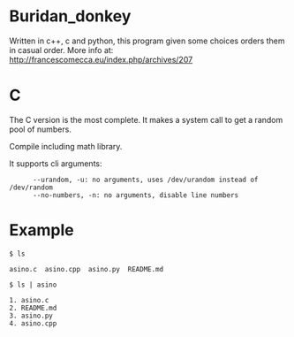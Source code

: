 # Buridan_donkey
Written in c++, c and python, this program given some choices orders them in casual order.
More info at: http://francescomecca.eu/index.php/archives/207

# C

The C version is the most complete. It makes a system call to get a random pool of numbers.

Compile including math library.

It supports cli arguments:

```
	  --urandom, -u: no arguments, uses /dev/urandom instead of /dev/random
	  --no-numbers, -n: no arguments, disable line numbers
```

# Example

```
$ ls

asino.c  asino.cpp  asino.py  README.md

$ ls | asino

1. asino.c
2. README.md
3. asino.py
4. asino.cpp

```

